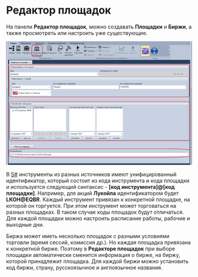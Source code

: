 # Редактор площадок

На панели **Редактор площадок**, можно создавать **Площадки** и **Биржи**, а также просмотреть или настроить уже существующие.

![Designer Boards](../images/Designer_Boards.png)

В [S\#](StockSharpAbout.md) инструменты из разных источников имеют унифицированный идентификатор, который состоит из кода инструмента и кода площадки и используется следующий синтаксис \- **\[код инструмента\]@\[код площадки\]**. Например, для акций **Лукойла** идентификатором будет **LKOH@EQBR**. Каждый инструмент привязан к конкретной площадке, на которой он торгуется. При этом инструмент может торговаться на разных площадках. В таком случае коды площадок будут отличаться. Для каждой площадки можно настроить расписание работы, рабочие и выходные дни.

Биржа может иметь несколько площадок с разными условиями торговли (время сессий, комиссия др.). Но каждая площадка привязана к конкретной бирже. Поэтому в **Редакторе площадок** при выборе площадки автоматически сменится информация о бирже, на биржу, которой принадлежит площадка. Для каждой биржи можно установить код биржи, страну, русскоязычное и англоязычное названия.
